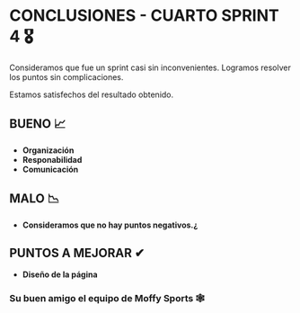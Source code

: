 # CONCLUSIONES - CUARTO SPRINT 4 🎖️

Consideramos que fue un sprint casi sin inconvenientes. Logramos resolver los puntos sin complicaciones.

Estamos satisfechos del resultado obtenido.

## BUENO 📈

- **Organización**
- **Responabilidad**
- **Comunicación**

## MALO 📉

- **Consideramos que no hay puntos negativos.¿**

## PUNTOS A MEJORAR ✔

- **Diseño de la página**

### Su buen amigo el equipo de Moffy Sports 🕸️